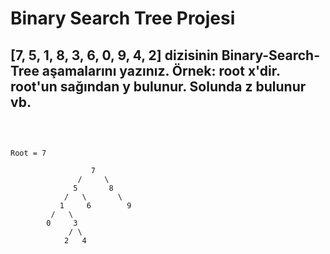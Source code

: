 # Binary Search Tree Projesi

## [7, 5, 1, 8, 3, 6, 0, 9, 4, 2] dizisinin Binary-Search-Tree aşamalarını yazınız. Örnek: root x'dir. root'un sağından y bulunur. Solunda z bulunur vb.

<br>

```

Root = 7

                  7
               /     \
              5       8  
            /   \       \
           1     6        9  
         /   \  
        0     3
             / \
            2   4
            
```